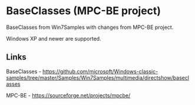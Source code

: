 ﻿# BaseClasses (MPC-BE project)

BaseClasses from Win7Samples with changes from MPC-BE project.

Windows XP and newer are supported.

## Links

BaseClasses - <https://github.com/microsoft/Windows-classic-samples/tree/master/Samples/Win7Samples/multimedia/directshow/baseclasses>

MPC-BE - <https://sourceforge.net/projects/mpcbe/>
